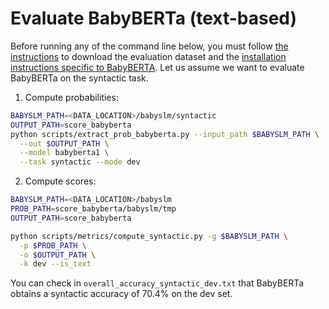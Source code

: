 # Evaluate BabyBERTa (text-based)


Before running any of the command line below, you must follow [the instructions](../evaluation.md) to download the evaluation dataset and the [installation instructions specific to BabyBERTA](../installation/babyberta.md).
Let us assume we want to evaluate BabyBERTa on the syntactic task.

1) Compute probabilities:

```bash
BABYSLM_PATH=<DATA_LOCATION>/babyslm/syntactic
OUTPUT_PATH=score_babyberta
python scripts/extract_prob_babyberta.py --input_path $BABYSLM_PATH \
  --out $OUTPUT_PATH \
  --model babyberta1 \
  --task syntactic --mode dev 
```

2) Compute scores:

```bash
BABYSLM_PATH=<DATA_LOCATION>/babyslm
PROB_PATH=score_babyberta/babyslm/tmp
OUTPUT_PATH=score_babyberta

python scripts/metrics/compute_syntactic.py -g $BABYSLM_PATH \
  -p $PROB_PATH \
  -o $OUTPUT_PATH \
  -k dev --is_text
```

You can check in `overall_accuracy_syntactic_dev.txt` that BabyBERTa obtains a syntactic accuracy of 70.4% on the dev set.
